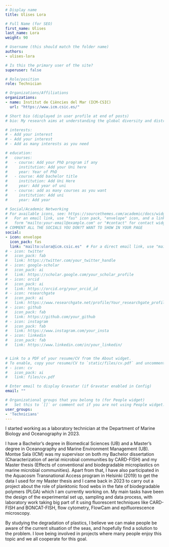 ```yaml
---
# Display name
title: Ulises Lora

# Full Name (for SEO)
first_name: Ulises
last_name: Lora
weight: 90

# Username (this should match the folder name)
authors:
- ulises-lora

# Is this the primary user of the site?
superuser: false

# Role/position
role: Technician

# Organizations/Affiliations
organizations:
- name: Institut de Ciències del Mar (ICM-CSIC)
  url: "https://www.icm.csic.es/"

# Short bio (displayed in user profile at end of posts)
# bio: My research aims at understanding the global diversity and distribution of eukaryotic and prokaryotic microbes employing curated phylogenetic frameworks focusing on novel environmental taxa.

# interests:
# - Add your interest
# - Add your interest
# - Add as many interests as you need

# education:
#   courses:
#   - course: Add your PhD program if any
#     institution: Add your Uni here
#     year: Year of PhD
#   - course: Add bachelor title
#     institution: Add Uni Here
#     year: Add year of uni
#   - course: add as many courses as you want
#     institution: Add uni
#     year: Add year

# Social/Academic Networking
# For available icons, see: https://sourcethemes.com/academic/docs/widgets/#icons
#   For an email link, use "fas" icon pack, "envelope" icon, and a link in the
#   form "mailto:your-email@example.com" or "#contact" for contact widget.
# COMMENT ALL THE SOCIALS YOU DON?T WANT TO SHOW IN YOUR PAGE
social:
- icon: envelope
  icon_pack: fas
  link: "mailto:ulora@icm.csic.es"  # For a direct email link, use "mailto:test@example.org".
# - icon: twitter
#   icon_pack: fab
#   link: https://twitter.com/your_twitter_handle
# - icon: google-scholar
#   icon_pack: ai
#   link: https://scholar.google.com/your_scholar_profile
# - icon: orcid
#   icon_pack: ai
#   link: https://orcid.org/your_orcid_id
# - icon: researchgate
#   icon_pack: ai
#   link: https://www.researchgate.net/profile/Your_researchgate_profile
# - icon: github
#   icon_pack: fab
#   link: https://github.com/your_github
# - icon: instagram
#   icon_pack: fab
#   link: https://www.instagram.com/your_insta
# - icon: linkedin
#   icon_pack: fab
#   link: https://www.linkedin.com/in/your_linkedin/


# Link to a PDF of your resume/CV from the About widget.
# To enable, copy your resume/CV to `static/files/cv.pdf` and uncomment the lines below.
# - icon: cv
#   icon_pack: ai
#   link: files/cv.pdf

# Enter email to display Gravatar (if Gravatar enabled in Config)
email: ""

# Organizational groups that you belong to (for People widget)
#   Set this to `[]` or comment out if you are not using People widget.
user_groups:
- 'Technicians'
---
```



I started working as a laboratory technician at the Department of Marine Biology and
Oceanography in 2023.

I have a Bachelor’s degree in Biomedical Sciences (UB) and a Master’s degree in
Oceanography and Marine Environment Management (UB). Montse Sala (ICM) was
my supervisor on both my Bachelor dissertation (Characterization of aerial microbial
communities by CARD-FISH) and my Master thesis (Effects of conventional and
biodegradable microplastics on marine microbial communities). Apart from that, I have
also participated in the Aquacosm Transnational Access program in Helsinki (2019) to
get the data I used for my Master thesis and I came back in 2023 to carry out a project
about the role of planktonic food webs in the fate of biodegradable polymers (PLGA)
which I am currently working on. My main tasks have been the design of the
experimental set up, sampling and data process, with laboratory work taking big part of
it using fluorescent techniques like CARD-FISH and BONCAT-FISH, flow cytometry,
FlowCam and epifluorescence microscopy.

By studying the degradation of plastics, I believe we can make people be aware of the
current situation of the seas, and hopefully find a solution to the problem. I love being
involved in projects where many people enjoy this topic and we all cooperate for this
goal.

